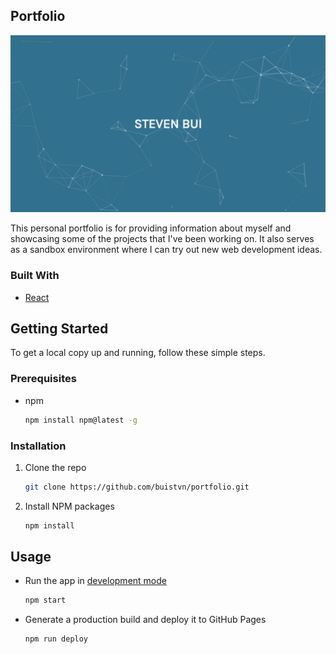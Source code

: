 <!-- ABOUT THE PROJECT -->
## Portfolio

![Project Screenshot][project-screenshot]

This personal portfolio is for providing information about myself and showcasing some of the projects that I've been working on. It also serves as a sandbox environment where I can try out new web development ideas.

### Built With

* [React](https://reactjs.org/)



<!-- GETTING STARTED -->
## Getting Started

To get a local copy up and running, follow these simple steps.

### Prerequisites

* npm
  ```sh
  npm install npm@latest -g
  ```

### Installation

1. Clone the repo
   ```sh
   git clone https://github.com/buistvn/portfolio.git
   ```
2. Install NPM packages
   ```sh
   npm install
   ```



<!-- USAGE -->
## Usage

* Run the app in [development mode](http://localhost:3000/)
  ```sh
  npm start
  ```
* Generate a production build and deploy it to GitHub Pages
  ```sh
  npm run deploy
  ```



<!-- MARKDOWN LINKS & IMAGES -->
<!-- https://www.markdownguide.org/basic-syntax/#reference-style-links -->
[project-screenshot]: images/Portfolio.png

